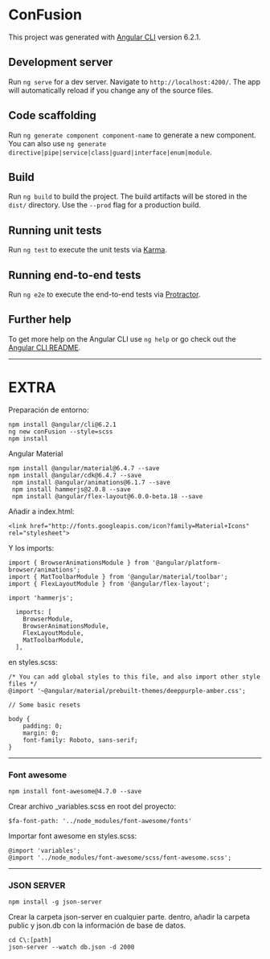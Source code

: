 # ConFusion

This project was generated with [Angular CLI](https://github.com/angular/angular-cli) version 6.2.1.

## Development server

Run `ng serve` for a dev server. Navigate to `http://localhost:4200/`. The app will automatically reload if you change any of the source files.

## Code scaffolding

Run `ng generate component component-name` to generate a new component. You can also use `ng generate directive|pipe|service|class|guard|interface|enum|module`.

## Build

Run `ng build` to build the project. The build artifacts will be stored in the `dist/` directory. Use the `--prod` flag for a production build.

## Running unit tests

Run `ng test` to execute the unit tests via [Karma](https://karma-runner.github.io).

## Running end-to-end tests

Run `ng e2e` to execute the end-to-end tests via [Protractor](http://www.protractortest.org/).

## Further help

To get more help on the Angular CLI use `ng help` or go check out the [Angular CLI README](https://github.com/angular/angular-cli/blob/master/README.md).


--------------------------------------

# EXTRA

Preparación de entorno:
```
npm install @angular/cli@6.2.1
ng new conFusion --style=scss
npm install
```

Angular Material
```
npm install @angular/material@6.4.7 --save
npm install @angular/cdk@6.4.7 --save
 npm install @angular/animations@6.1.7 --save
 npm install hammerjs@2.0.8 --save
 npm install @angular/flex-layout@6.0.0-beta.18 --save
```

Añadir a index.html:
```
<link href="http://fonts.googleapis.com/icon?family=Material+Icons" rel="stylesheet">
```

Y los imports:
```
import { BrowserAnimationsModule } from '@angular/platform-browser/animations';
import { MatToolbarModule } from '@angular/material/toolbar';
import { FlexLayoutModule } from '@angular/flex-layout';
```

``` 
import 'hammerjs';
```

```
  imports: [
    BrowserModule,
    BrowserAnimationsModule,
    FlexLayoutModule,
    MatToolbarModule,
  ],
  ```

en styles.scss:
```
/* You can add global styles to this file, and also import other style files */
@import '~@angular/material/prebuilt-themes/deeppurple-amber.css';

// Some basic resets

body {
    padding: 0;
    margin: 0;
    font-family: Roboto, sans-serif;
}

```
----------------------------------------
### Font awesome
```
npm install font-awesome@4.7.0 --save
```

Crear archivo _variables.scss en root del proyecto:
```
$fa-font-path: '../node_modules/font-awesome/fonts'
```

Importar font awesome en styles.scss:
```
@import 'variables';
@import '../node_modules/font-awesome/scss/font-awesome.scss';
```

----------------------------------------
### JSON SERVER
```
npm install -g json-server

```

Crear la carpeta json-server en cualquier parte. dentro, añadir la carpeta public y json.db con la información de base de datos.

```
cd C\:[path]
json-server --watch db.json -d 2000
```